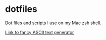 # dotfiles

Dot files and scripts I use on my Mac zsh shell.

[Link to fancy ASCII text generator](https://patorjk.com/software/taag/#p=display&f=Graffiti&t=Type%20Something%20)
